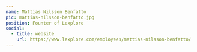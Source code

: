 ```yaml
---
name: Mattias Nilsson Benfatto
pic: mattias-nilsson-benfatto.jpg
position: Founter of Lexplore
social:
  - title: website
    url: https://www.lexplore.com/employees/mattias-nilsson-benfatto/
---
```


